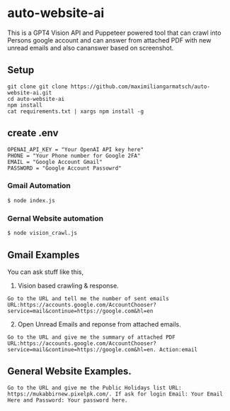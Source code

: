 # auto-website-ai

This is a GPT4 Vision API and Puppeteer powered tool that can crawl into Persons google account  and can answer from attached PDF with new unread emails and also cananswer based on screenshot.

## Setup

```code 
git clone git clone https://github.com/maximiliangarmatsch/auto-website-ai.git
cd auto-website-ai
npm install
cat requirements.txt | xargs npm install -g
```
## create .env
```
OPENAI_API_KEY = "Your OpenAI API key here"
PHONE = "Your Phone number for Google 2FA"
EMAIL = "Google Account Gmail"
PASSWORD = "Google Account Passowrd" 

```

### Gmail Automation
```shell
$ node index.js
```

### Gernal Website automation

```shell
$ node vision_crawl.js
```
## Gmail Examples

You can ask stuff like this,
1. Vision based crawling & response.
```
Go to the URL and tell me the number of sent emails  URL:https://accounts.google.com/AccountChooser?service=mail&continue=https://google.com&hl=en
```

2. Open Unread Emails and reponse from attached emails.
```
Go to the URL and give me the summary of attached PDF  URL:https://accounts.google.com/AccountChooser?service=mail&continue=https://google.com&hl=en. Action:email
```

## General Website Examples.

```
Go to the URL and give me the Public Holidays list URL: https://mukabbirnew.pixelpk.com/. If ask for login Email: Your Email Here and Password: Your password here.
```